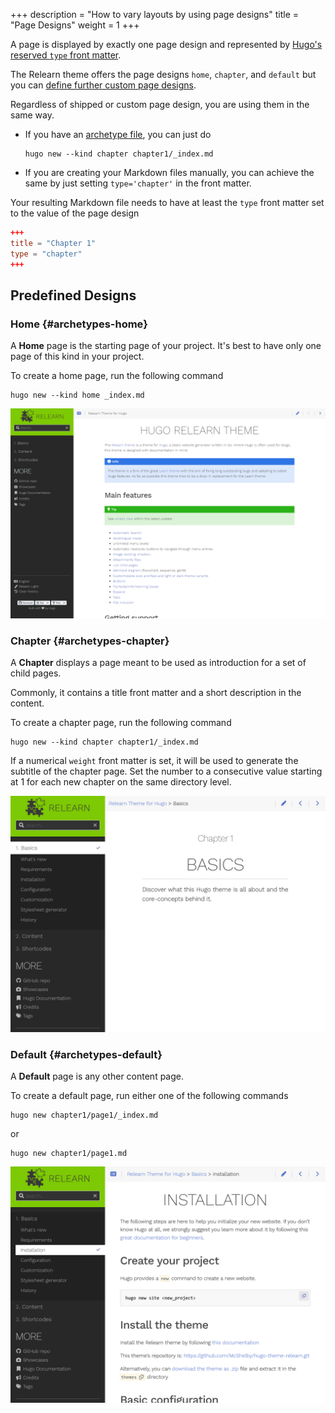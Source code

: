 +++
description = "How to vary layouts by using page designs"
title = "Page Designs"
weight = 1
+++

A page is displayed by exactly one page design and represented by [Hugo's reserved `type` front matter](https://gohugo.io/content-management/front-matter/#type).

The Relearn theme offers the page designs `home`, `chapter`, and `default` but you can [define further custom page designs](configuration/customization/designs).

Regardless of shipped or custom page design, you are using them in the same way.

- If you have an [archetype file](https://gohugo.io/content-management/archetypes/), you can just do

    ````shell
	hugo new --kind chapter chapter1/_index.md
    ````

- If you are creating your Markdown files manually, you can achieve the same by just setting `type='chapter'` in the front matter.

Your resulting Markdown file needs to have at least the `type` front matter set to the value of the page design

````toml {title="_index.md"}
+++
title = "Chapter 1"
type = "chapter"
+++
````


## Predefined Designs

### Home {#archetypes-home}

A **Home** page is the starting page of your project. It's best to have only one page of this kind in your project.

To create a home page, run the following command

````shell
hugo new --kind home _index.md
````

![Home page](pages-home.png?width=60pc)

### Chapter {#archetypes-chapter}

A **Chapter** displays a page meant to be used as introduction for a set of child pages.

Commonly, it contains a title front matter and a short description in the content.

To create a chapter page, run the following command

````shell
hugo new --kind chapter chapter1/_index.md
````

If a numerical `weight` front matter is set, it will be used to generate the subtitle of the chapter page. Set the number to a consecutive value starting at 1 for each new chapter on the same directory level.

![Chapter page](pages-chapter.png?width=60pc)

### Default {#archetypes-default}

A **Default** page is any other content page.

To create a default page, run either one of the following commands

````shell
hugo new chapter1/page1/_index.md
````

or

````shell
hugo new chapter1/page1.md
````

![Default page](pages-default.png?width=60pc)
